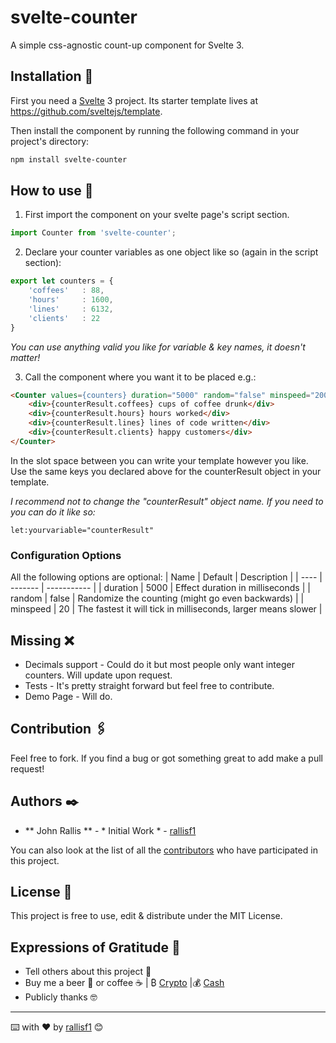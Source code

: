 # svelte-counter

A simple css-agnostic count-up component for Svelte 3.

## Installation 🔧

First you need a [Svelte](https://svelte.dev) 3 project. Its starter template lives at https://github.com/sveltejs/template.

Then install the component by running the following command in your project's directory:

```sh
npm install svelte-counter
```

## How to use 🚀

1. First import the component on your svelte page's script section.

```js
import Counter from 'svelte-counter';
```

2. Declare your counter variables as one object like so (again in the script section):

```js
export let counters = {
    'coffees'	: 88,
    'hours'		: 1600,
    'lines'		: 6132,
    'clients'	: 22
}
```
_You can use anything *valid* you like for variable & key names, it doesn't matter!_

3. Call the component where you want it to be placed e.g.:

```html
<Counter values={counters} duration="5000" random="false" minspeed="200" let:counterResult>
    <div>{counterResult.coffees} cups of coffee drunk</div>
    <div>{counterResult.hours} hours worked</div>
    <div>{counterResult.lines} lines of code written</div>
    <div>{counterResult.clients} happy customers</div>
</Counter>
```

In the slot space between _<Counter></Counter>_ you can write your template however you like. Use the same keys you declared above for the counterResult object in your template.

_I recommend not to change the "counterResult" object name. If you need to you can do it like so:_
```
let:yourvariable="counterResult"
```

### Configuration Options
All the following options are optional:
| Name | Default | Description |
| ---- | ------- | ----------- |
| duration | 5000 | Effect duration in milliseconds |
| random | false | Randomize the counting (might go even backwards) |
| minspeed | 20 | The fastest it will tick in milliseconds, larger means slower |

## Missing ❌
* Decimals support - Could do it but most people only want integer counters. Will update upon request.
* Tests - It's pretty straight forward but feel free to contribute.
* Demo Page - Will do.

## Contribution 🖇️

Feel free to fork. If you find a bug or got something great to add make a pull request!

## Authors ✒️

* ** John Rallis ** - * Initial Work * - [rallisf1](https://github.com/rallisf1)

You can also look at the list of all the [contributors](https://github.com/rallisf1/svelte-counter/contributors) who have participated in this project. 

## License 📄

This project is free to use, edit & distribute under the MIT License.

## Expressions of Gratitude 🎁

* Tell others about this project 📢 
* Buy me a beer 🍺 or coffee ☕ | ₿ [Crypto](https://freewallet.org/id/rallisf1/) |💰 [Cash](https://www.paypal.me/rallisf1) 
* Publicly thanks 🤓

---
⌨️ with ❤️ by  [rallisf1](https://github.com/rallisf1) 😊